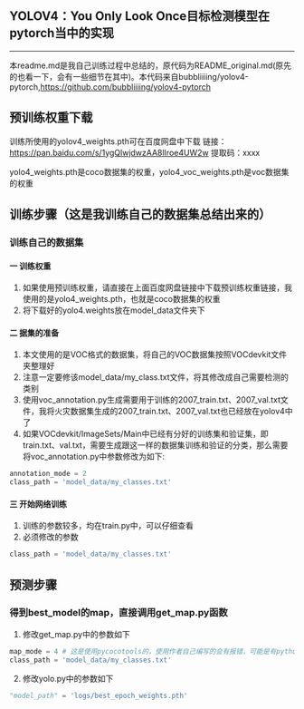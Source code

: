 ## YOLOV4：You Only Look Once目标检测模型在pytorch当中的实现
---
本readme.md是我自己训练过程中总结的，原代码为README_original.md(原先的也看一下，会有一些细节在其中)。本代码来自bubbliiiing/yolov4-pytorch,https://github.com/bubbliiiing/yolov4-pytorch

## 预训练权重下载
训练所使用的yolov4_weights.pth可在百度网盘中下载
链接：https://pan.baidu.com/s/1ygQlwjdwzAA8lIroe4UW2w 
提取码：xxxx

yolo4_weights.pth是coco数据集的权重，yolo4_voc_weights.pth是voc数据集的权重

## 训练步骤（这是我训练自己的数据集总结出来的）
### 训练自己的数据集
#### 一 训练权重
1. 如果使用预训练权重，请直接在上面百度网盘链接中下载预训练权重链接，我使用的是yolo4_weights.pth，也就是coco数据集的权重
2. 将下载好的yolo4.weights放在model_data文件夹下

#### 二 据集的准备
1. 本文使用的是VOC格式的数据集，将自己的VOC数据集按照VOCdevkit文件夹整理好
2. 注意一定要修该model_data/my_class.txt文件，将其修改成自己需要检测的类别
3. 使用voc_annotation.py生成需要用于训练的2007_train.txt、2007_val.txt文件，我将火灾数据集生成的2007_train.txt、2007_val.txt也已经放在yolov4中了
4. 如果VOCdevkit/ImageSets/Main中已经有分好的训练集和验证集，即train.txt、val.txt，需要生成跟这一样的数据集训练和验证的分类，那么需要将voc_annotation.py中参数修改为如下:
```python
annotation_mode = 2
class_path = 'model_data/my_classes.txt'
```

#### 三 开始网络训练
1. 训练的参数较多，均在train.py中，可以仔细查看
2. 必须修改的参数
```python
class_path = 'model_data/my_classes.txt'
```

## 预测步骤
### 得到best_model的map，直接调用get_map.py函数
1. 修改get_map.py中的参数如下
```python
map_mode = 4 # 这是使用pycocotools的，使用作者自己编写的会有报错，可能是有python库未安装
class_path = 'model_data/my_classes.txt'
```
2. 修改yolo.py中的参数如下
```python
"model_path" = 'logs/best_epoch_weights.pth'
```

